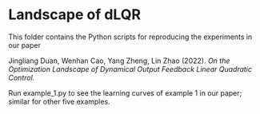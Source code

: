 # Landscape of dLQR
This folder contains the Python scripts for reproducing the experiments in our paper

Jingliang Duan, Wenhan Cao, Yang Zheng, Lin Zhao (2022). *On the Optimization Landscape of Dynamical Output Feedback Linear Quadratic Control.*

Run example_1.py to see the learning curves of example 1 in our paper; similar for other five examples.
